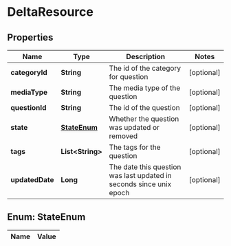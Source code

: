 
# DeltaResource

## Properties
Name | Type | Description | Notes
------------ | ------------- | ------------- | -------------
**categoryId** | **String** | The id of the category for question |  [optional]
**mediaType** | **String** | The media type of the question |  [optional]
**questionId** | **String** | The id of the question |  [optional]
**state** | [**StateEnum**](#StateEnum) | Whether the question was updated or removed |  [optional]
**tags** | **List&lt;String&gt;** | The tags for the question |  [optional]
**updatedDate** | **Long** | The date this question was last updated in seconds since unix epoch |  [optional]


<a name="StateEnum"></a>
## Enum: StateEnum
Name | Value
---- | -----



